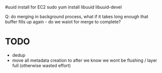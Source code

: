 #uuid install for EC2
sudo yum install libuuid libuuid-devel

Q: do merging in background process, what if it takes long enough that buffer fills up again - do we waiot for merge to complete?


# TODO
* dedup 
* move all metadata creation to after we know we wont be flushing / layer full (otherwise wasted effort)
